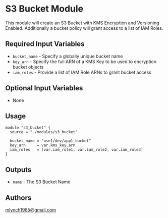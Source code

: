 S3 Bucket Module
===========

This module will create an S3 Bucket with KMS Encryption and Versioning Enabled.  Additionally a bucket policy will grant access to a list of IAM Roles.

Required Input Variables
----------------------

- `bucket_name` - Specify a globally unique bucket name
- `key_arn` - Specify the full ARN of a KMS Key to be used to encryption bucket objects
- `iam_roles` - Provide a list of IAM Role ARNs to grant bucket access

Optional Input Variables
----------------------

- None

Usage
-----

```hcl
module "s3_bucket" {
  source = "./modules/s3_bucket"

  bucket_name = "use1/dev/app1_bucket"
  key_arn     = var.kms_key.arn
  iam_roles   = [var.iam_role1, var.iam_role2, var.iam_role3]
}
```

Outputs
----------------------

- `name` - The S3 Bucket Name

Authors
----------------------

mlynch1985@gmail.com
